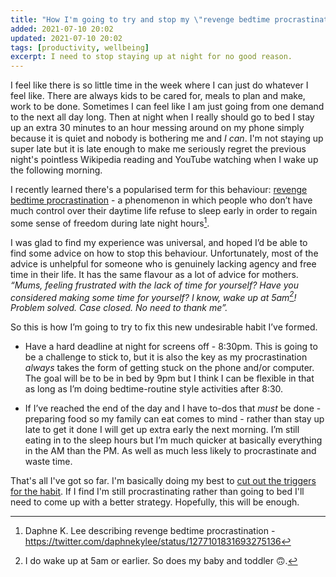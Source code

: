 ```yaml
---
title: "How I'm going to try and stop my \"revenge bedtime procrastination\""
added: 2021-07-10 20:02
updated: 2021-07-10 20:02
tags: [productivity, wellbeing]
excerpt: I need to stop staying up at night for no good reason.
---
```


I feel like there is so little time in the week where I can just do whatever I feel like. There are always kids to be cared for, meals to plan and make, work to be done. Sometimes I can feel like I am just going from one demand to the next all day long. Then at night when I really should go to bed I stay up an extra 30 minutes to an hour messing around on my phone simply because it is quiet and nobody is bothering me and *I can*. I'm not staying up super late but it is late enough to make me seriously regret the previous night's pointless Wikipedia reading and YouTube watching when I wake up the following morning.

I recently learned there's a popularised term for this behaviour: [revenge bedtime procrastination](https://nesslabs.com/revenge-bedtime-procrastination) - a phenomenon in which people who don’t have much control over their daytime life refuse to sleep early in order to regain some sense of freedom during late night hours[^1]. 

I was glad to find my experience was universal, and hoped I’d be able to find some advice on how to stop this behaviour. Unfortunately, most of the advice is unhelpful for someone who is genuinely lacking agency and free time in their life. It has the same flavour as a lot of advice for mothers. *“Mums, feeling frustrated with the lack of time for yourself? Have you considered making some time for yourself? I know, wake up at 5am[^2]! Problem solved. Case closed. No need to thank me”.*

So this is how I’m going to try to fix this new undesirable habit I’ve formed. 

- Have a hard deadline at night for screens off - 8:30pm. This is going to be a challenge to stick to, but it is also the key as my procrastination *always* takes the form of getting stuck on the phone and/or computer. The goal will be to be in bed by 9pm but I think I can be flexible in that as long as I’m doing bedtime-routine style activities after 8:30.

- If I’ve reached the end of the day and I have to-dos that *must* be done - preparing food so my family can eat comes to mind - rather than stay up late to get it done I will get up extra early the next morning. I’m still eating in to the sleep hours but I’m much quicker at basically everything in the AM than the PM. As well as much less likely to procrastinate and waste time.

That's all I've got so far. I'm basically doing my best to [cut out the triggers for the habit](https://jamesclear.com/how-to-break-a-bad-habit). If I find I'm still procrastinating rather than going to bed I'll need to come up with a better strategy. Hopefully, this will be enough.

[^1]: Daphne K. Lee describing revenge bedtime procrastination - https://twitter.com/daphnekylee/status/1277101831693275136

[^2]: I do wake up at 5am or earlier. So does my baby and toddler 🙃.

